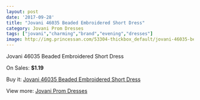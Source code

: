 ```yaml
---
layout: post
date: '2017-09-28'
title: "Jovani 46035 Beaded Embroidered Short Dress"
category: Jovani Prom Dresses
tags: ["jovani","charming","brand","evening","dresses"]
image: http://img.princessan.com/53304-thickbox_default/jovani-46035-beaded-embroidered-short-dress.jpg
---
```

Jovani 46035 Beaded Embroidered Short Dress

On Sales: **$1.19**
<a href="https://www.princessan.com/en/jovani-prom-dresses/23998-jovani-46035-beaded-embroidered-short-dress.html"><amp-img layout="responsive" width="600" height="600" src="//img.princessan.com/53304-thickbox_default/jovani-46035-beaded-embroidered-short-dress.jpg" alt="Jovani 46035 Beaded Embroidered Short Dress 0" /></a>
<a href="https://www.princessan.com/en/jovani-prom-dresses/23998-jovani-46035-beaded-embroidered-short-dress.html"><amp-img layout="responsive" width="600" height="600" src="//img.princessan.com/53305-thickbox_default/jovani-46035-beaded-embroidered-short-dress.jpg" alt="Jovani 46035 Beaded Embroidered Short Dress 1" /></a>

Buy it: [Jovani 46035 Beaded Embroidered Short Dress](https://www.princessan.com/en/jovani-prom-dresses/23998-jovani-46035-beaded-embroidered-short-dress.html "Jovani 46035 Beaded Embroidered Short Dress")

View more: [Jovani Prom Dresses](https://www.princessan.com/en/207-jovani-prom-dresses "Jovani Prom Dresses")